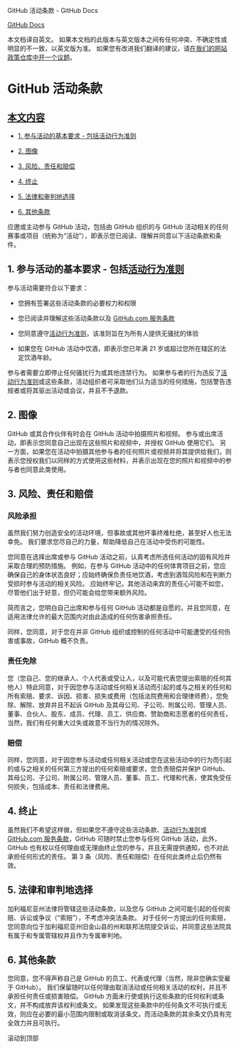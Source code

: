 GitHub 活动条款 - GitHub Docs

[](/cn)[GitHub Docs](/cn)

本文档译自英文。 如果本文档的此版本与英文版本之间有任何冲突、不确定性或明显的不一致，以英文版为准。 如果您有改进我们翻译的建议，请[在我们的网站政策仓库中开一个议题](https://github.com/github/site-policy/issues)。

GitHub 活动条款
==========

[本文内容](/github/site-policy/github-event-terms#in-this-article)
----------

* [1. 参与活动的基本要求 - 包括](#1-basic-requirements-to-attend---including-the-event-code-of-conduct)[活动行为准则](/cn/articles/github-event-code-of-conduct)

* [2. 图像](#2-pictures)

* [3. 风险、责任和赔偿](#3-risk-liability-and-indemnity)

* [4. 终止](#4-termination)

* [5. 法律和审判地选择](#5-choice-of-law-and-venue)

* [6. 其他条款](#6-miscellaneous-terms)

应邀或主动参与 GitHub 活动，包括由 GitHub 组织的与 GitHub 活动相关的任何赛事或项目（统称为“活动”），即表示您已阅读、理解并同意以下活动条款和条件。

[](#1-basic-requirements-to-attend---including-the-event-code-of-conduct)1. 参与活动的基本要求 - 包括[活动行为准则](/cn/articles/github-event-code-of-conduct)
----------

参与活动需要符合以下要求：

* 您拥有签署这些活动条款的必要权力和权限

* 您已阅读并理解这些活动条款以及 [GitHub.com 服务条款](/cn/articles/github-terms-of-service)

* 您同意遵守[活动行为准则](/cn/articles/github-event-code-of-conduct)，该准则旨在为所有人提供无骚扰的体验

* 如果您在 GitHub 活动中饮酒，即表示您已年满 21 岁或超过您所在辖区的法定饮酒年龄。

参与者需要立即停止任何骚扰行为或其他违禁行为。 如果参与者的行为违反了[活动行为准则](/cn/articles/github-event-code-of-conduct)或这些条款，活动组织者可采取他们认为适当的任何措施，包括警告违规者或将其驱出活动或会议，并且不予退款。

[](#2-pictures)2. 图像
----------

GitHub 或其合作伙伴有时会在 GitHub 活动中拍摄照片和视频。 参与或出席活动，即表示您同意自己出现在这些照片和视频中，并授权 GitHub 使用它们。 另一方面，如果您在活动中拍摄其他参与者的任何照片或视频并将其提供给我们，则表示您授权我们以同样的方式使用这些材料，并表示出现在您的照片和视频中的参与者也同意此类使用。

[](#3-risk-liability-and-indemnity)3. 风险、责任和赔偿
----------

### [](#assumption-of-risk)风险承担 ###

虽然我们努力创造安全的活动环境，但事故或其他坏事终难杜绝，甚至好人也无法幸免。 我们要求您尽自己的力量，帮助降低自己在活动中受伤的可能性。

您同意在选择出席或参与 GitHub 活动之前，认真考虑所选任何活动的固有风险并采取合理的预防措施。 例如，在参与 GitHub 活动中的任何体育项目之前，您应确保自己的身体状态良好；应始终确保负责任地饮酒，考虑到酒驾风险和在判断力受损时参与活动的相关风险。 应始终牢记，其他活动来宾的责任心可能不如您，尽管他们出于好意，但仍可能会给您带来额外风险。

简而言之，您明白自己出席和参与任何 GitHub 活动都是自愿的，并且您同意，在适用法律允许的最大范围内对由此造成的任何伤害承担责任。

同样，您同意，对于您在并非 GitHub 组织或控制的任何活动中可能遭受的任何伤害或事故，GitHub 概不负责。

### [](#release-of-liability)责任免除 ###

您（您自己、您的继承人、个人代表或受让人，以及可能代表您提出索赔的任何其他人）特此同意，对于因您参与活动或任何相关活动而引起的或与之相关的任何和所有索赔、要求、诉因、损害、损失或费用（包括法院费用和合理律师费），您免除、解除、放弃并且不起诉 GitHub 及其母公司、子公司、附属公司、管理人员、 董事、合伙人、股东、成员、代理、员工、供应商、赞助商和志愿者的任何责任，当然，我们有任何重大过失或故意不当行为的情况除外。

### [](#indemnity)赔偿 ###

同样，您同意，对于因您参与活动或任何相关活动或您在这些活动中的行为而引起的或与之相关的任何第三方提出的任何索赔或要求，您负责赔偿并保护 GitHub、其母公司、子公司、附属公司、管理人员、董事、员工、代理和代表，使其免受任何损失，包括成本、责任和法律费用。

[](#4-termination)4. 终止
----------

虽然我们不希望这样做，但如果您不遵守这些活动条款、[活动行为准则](/cn/articles/github-event-code-of-conduct)或 [GitHub.com 服务条款](/cn/articles/github-terms-of-service)，GitHub 可随时禁止您参与任何 GitHub 活动，此外，GitHub 也有权以任何理由或无理由终止您的参与，并且无需提供通知，也不对此承担任何形式的责任。 第 3 条（风险、责任和赔偿）在任何此类终止后仍然有效。

[](#5-choice-of-law-and-venue)5. 法律和审判地选择
----------

加利福尼亚州法律将管辖这些活动条款，以及您与 GitHub 之间可能引起的任何索赔、诉讼或争议（“索赔”），不考虑冲突法条款。 对于任何一方提出的任何索赔，您同意向位于加利福尼亚州旧金山县的州和联邦法院提交诉讼，并同意这些法院具有属于和专属管辖权并且作为专属审判地。

[](#6-miscellaneous-terms)6. 其他条款
----------

您同意，您不得声称自己是 GitHub 的员工、代表或代理（当然，除非您确实受雇于 GitHub）。 我们保留随时以任何理由取消活动或任何相关活动的权利，并且不承担任何责任或损害赔偿。 GitHub 方面未行使或执行这些条款的任何权利或条文，并不构成放弃该权利或条文。 如果发现这些条款中的任何条文不可执行或无效，则应在必要的最小范围内限制或取消该条文，而活动条款的其余条文仍具有完全效力并且可执行。

滚动到顶部
